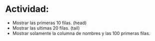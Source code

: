 # Actividad:
- Mostrar las primeras 10 filas. (head)
- Mostrar las ultimas 20 filas. (tail)
- Mostrar solamente la columna de nombres y las 100 primeras filas.
